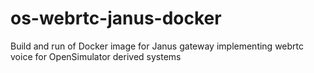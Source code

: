# os-webrtc-janus-docker
Build and run of Docker image for Janus gateway implementing webrtc voice for OpenSimulator derived systems
